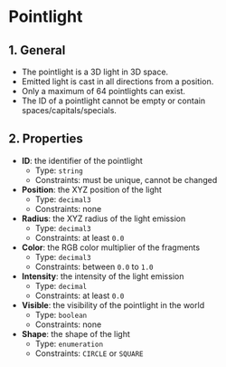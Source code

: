 # Pointlight

## 1. General

- The pointlight is a 3D light in 3D space.
- Emitted light is cast in all directions from a position.
- Only a maximum of 64 pointlights can exist.
- The ID of a pointlight cannot be empty or contain spaces/capitals/specials.

## 2. Properties

- **ID**: the identifier of the pointlight
  - Type: `string`
  - Constraints: must be unique, cannot be changed
- **Position**: the XYZ position of the light
  - Type: `decimal3`
  - Constraints: none
- **Radius**: the XYZ radius of the light emission
  - Type: `decimal3`
  - Constraints: at least `0.0`
- **Color**: the RGB color multiplier of the fragments
  - Type: `decimal3`
  - Constraints: between `0.0` to `1.0`
- **Intensity**: the intensity of the light emission
  - Type: `decimal`
  - Constraints: at least `0.0`
- **Visible**: the visibility of the pointlight in the world
  - Type: `boolean`
  - Constraints: none
- **Shape**: the shape of the light
  - Type: `enumeration`
  - Constraints: `CIRCLE` or `SQUARE`
